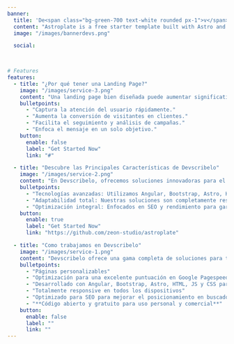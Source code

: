 ```yaml
---
banner:
  title: 'De<span class="bg-green-700 text-white rounded px-1">v</span>scribelo'
  content: "Astroplate is a free starter template built with Astro and TailwindCSS, providing everything you need to jumpstart your Astro project and save valuable time."
  image: "/images/bannerdevs.png"

  social:
  


# Features
features:
  - title: "¿Por qué tener una Landing Page?"
    image: "/images/service-3.png"
    content: "Una landing page bien diseñada puede aumentar significativamente la conversión de visitantes en clientes potenciales. Aquí algunas razones clave:"
    bulletpoints:
      - "Captura la atención del usuario rápidamente."
      - "Aumenta la conversión de visitantes en clientes."
      - "Facilita el seguimiento y análisis de campañas."
      - "Enfoca el mensaje en un solo objetivo."
    button:
      enable: false
      label: "Get Started Now"
      link: "#"

  - title: "Descubre las Principales Características de Devscribelo"
    image: "/images/service-2.png"
    content: "En Devscribelo, ofrecemos soluciones innovadoras para el desarrollo web con una variedad de tecnologías y herramientas. Conoce algunas de nuestras características clave que hacen que nuestro servicio sea único."
    bulletpoints:
      - "Tecnologías avanzadas: Utilizamos Angular, Bootstrap, Astro, HTML, JS y CSS para desarrollar proyectos web de alto rendimiento."
      - "Adaptabilidad total: Nuestras soluciones son completamente responsivas y personalizables para cualquier dispositivo."
      - "Optimización integral: Enfocados en SEO y rendimiento para garantizar la mejor experiencia de usuario y visibilidad en motores de búsqueda."
    button:
      enable: true
      label: "Get Started Now"
      link: "https://github.com/zeon-studio/astroplate"

  - title: "Como trabajamos en Devscribelo"
    image: "/images/service-1.png"
    content: "Devscribelo ofrece una gama completa de soluciones para tus necesidades web, incluyendo páginas web, landings, aplicaciones de gestión y más. Descubre lo que te ofrecemos."
    bulletpoints:
      - "Páginas personalizables"
      - "Optimización para una excelente puntuación en Google Pagespeed"
      - "Desarrollado con Angular, Bootstrap, Astro, HTML, JS y CSS para una apariencia moderna y adaptable"
      - "Totalmente responsive en todos los dispositivos"
      - "Optimizado para SEO para mejorar el posicionamiento en buscadores"
      - "**Código abierto y gratuito para uso personal y comercial**"
    button:
      enable: false
      label: ""
      link: ""
---
```

